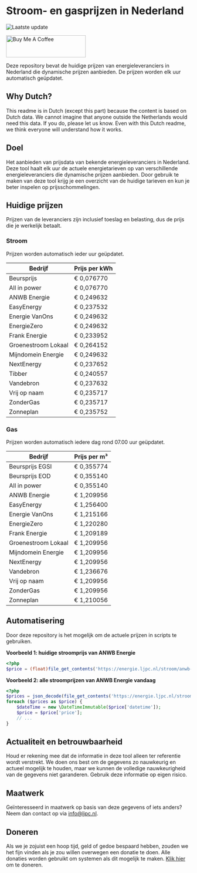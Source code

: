 # Stroom- en gasprijzen in Nederland

![Laatste update](https://img.shields.io/badge/laatste%20update-2025--05--27%2000%3A00%20CET-brightgreen)

<a href="https://www.buymeacoffee.com/Lars-" target="_blank"><img src="https://cdn.buymeacoffee.com/buttons/v2/default-orange.png" alt="Buy Me A Coffee" height="60" style="height: 60px !important;width: 217px !important;" ></a>

Deze repository bevat de huidige prijzen van energieleveranciers in Nederland die dynamische prijzen aanbieden. De prijzen worden elk uur automatisch geüpdatet.

## Why Dutch?

This readme is in Dutch (except this part) because the content is based on Dutch data. We cannot imagine that anyone outside the Netherlands would need this data. If you do, please let us know. Even with this Dutch readme, we think
everyone will understand how it works.

## Doel

Het aanbieden van prijsdata van bekende energieleveranciers in Nederland. Deze tool haalt elk uur de actuele energietarieven op van verschillende energieleveranciers die dynamische prijzen aanbieden. Door gebruik te maken van deze tool
krijg je een overzicht van de huidige tarieven en kun je beter inspelen op prijsschommelingen.

## Huidige prijzen

Prijzen van de leveranciers zijn inclusief toeslag en belasting, dus de prijs die je werkelijk betaalt.

### Stroom

Prijzen worden automatisch ieder uur geüpdatet.

 Bedrijf | Prijs per kWh 
---------|---------------
Beursprijs | € 0,076770
All in power | € 0,076770
ANWB Energie | € 0,249632
EasyEnergy | € 0,237532
Energie VanOns | € 0,249632
EnergieZero | € 0,249632
Frank Energie | € 0,233952
Groenestroom Lokaal | € 0,264152
Mijndomein Energie | € 0,249632
NextEnergy | € 0,237652
Tibber | € 0,240557
Vandebron | € 0,237632
Vrij op naam | € 0,235717
ZonderGas | € 0,235717
Zonneplan | € 0,235752


### Gas

Prijzen worden automatisch iedere dag rond 07.00 uur geüpdatet.

 Bedrijf | Prijs per m³ 
---------|--------------
Beursprijs EGSI | € 0,355774
Beursprijs EOD | € 0,355140
All in power | € 0,355140
ANWB Energie | € 1,209956
EasyEnergy | € 1,256400
Energie VanOns | € 1,215166
EnergieZero | € 1,220280
Frank Energie | € 1,209189
Groenestroom Lokaal | € 1,209956
Mijndomein Energie | € 1,209956
NextEnergy | € 1,209956
Vandebron | € 1,236676
Vrij op naam | € 1,209956
ZonderGas | € 1,209956
Zonneplan | € 1,210056


## Automatisering

Door deze repository is het mogelijk om de actuele prijzen in scripts te gebruiken.

**Voorbeeld 1: huidige stroomprijs van ANWB Energie**

```php
<?php
$price = (float)file_get_contents('https://energie.ljpc.nl/stroom/anwb-energie-nu.txt');

```

**Voorbeeld 2: alle stroomprijzen van ANWB Energie vandaag**

```php
<?php
$prices = json_decode(file_get_contents('https://energie.ljpc.nl/stroom/all-in-power-vandaag.json'),true);
foreach ($prices as $price) {
    $dateTime = new \DateTimeImmutable($price['datetime']);
    $price = $price['price'];
    // ...
}
```

## Actualiteit en betrouwbaarheid

Houd er rekening mee dat de informatie in deze tool alleen ter referentie wordt verstrekt. We doen ons best om de gegevens zo nauwkeurig en actueel mogelijk te houden, maar we kunnen de volledige nauwkeurigheid van de gegevens niet
garanderen. Gebruik deze informatie op eigen risico.

## Maatwerk

Geïnteresseerd in maatwerk op basis van deze gegevens of iets anders? Neem dan contact op
via [info@ljpc.nl](mailto:info@ljpc.nl?subject=Energie%20prijzen).

## Doneren

Als we je zojuist een hoop tijd, geld of gedoe bespaard hebben, zouden we het fijn vinden als je zou willen overwegen een
donatie te doen. Alle donaties worden gebruikt om systemen als dit mogelijk te
maken. [Klik hier](https://www.buymeacoffee.com/Lars-) om te doneren.
